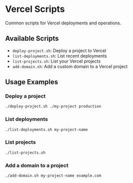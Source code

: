 # Vercel Scripts

Common scripts for Vercel deployments and operations.

## Available Scripts

- `deploy-project.sh`: Deploy a project to Vercel
- `list-deployments.sh`: List recent deployments
- `list-projects.sh`: List your Vercel projects
- `add-domain.sh`: Add a custom domain to a Vercel project

## Usage Examples

### Deploy a project
```bash
./deploy-project.sh ./my-project production
```

### List deployments
```bash
./list-deployments.sh my-project-name
```

### List projects
```bash
./list-projects.sh
```

### Add a domain to a project
```bash
./add-domain.sh my-project-name example.com
```
